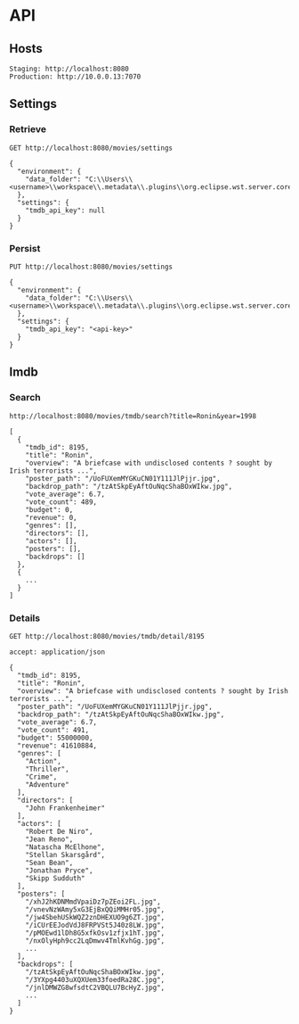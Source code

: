 # API

## Hosts

    Staging: http://localhost:8080
    Production: http://10.0.0.13:7070

## Settings

### Retrieve

    GET http://localhost:8080/movies/settings
    
    {
      "environment": {
        "data_folder": "C:\\Users\\<username>\\workspace\\.metadata\\.plugins\\org.eclipse.wst.server.core\\tmp0\\wtpwebapps\\movies"
      },
      "settings": {
        "tmdb_api_key": null
      }
    }
    
### Persist

    PUT http://localhost:8080/movies/settings
    
    {
      "environment": {
        "data_folder": "C:\\Users\\<username>\\workspace\\.metadata\\.plugins\\org.eclipse.wst.server.core\\tmp0\\wtpwebapps\\movies"
      },
      "settings": {
        "tmdb_api_key": "<api-key>"
      }
    }

## Imdb

### Search

    http://localhost:8080/movies/tmdb/search?title=Ronin&year=1998
    
    [
      {
        "tmdb_id": 8195,
        "title": "Ronin",
        "overview": "A briefcase with undisclosed contents ? sought by Irish terrorists ...",
        "poster_path": "/UoFUXemMYGKuCN01Y111JlPjjr.jpg",
        "backdrop_path": "/tzAtSkpEyAftOuNqcShaBOxWIkw.jpg",
        "vote_average": 6.7,
        "vote_count": 489,
        "budget": 0,
        "revenue": 0,
        "genres": [],
        "directors": [],
        "actors": [],
        "posters": [],
        "backdrops": []
      },
      {
        ...
      }
    ]

### Details

    GET http://localhost:8080/movies/tmdb/detail/8195
    
    accept: application/json
    
    {
      "tmdb_id": 8195,
      "title": "Ronin",
      "overview": "A briefcase with undisclosed contents ? sought by Irish terrorists ...",
      "poster_path": "/UoFUXemMYGKuCN01Y111JlPjjr.jpg",
      "backdrop_path": "/tzAtSkpEyAftOuNqcShaBOxWIkw.jpg",
      "vote_average": 6.7,
      "vote_count": 491,
      "budget": 55000000,
      "revenue": 41610884,
      "genres": [
        "Action",
        "Thriller",
        "Crime",
        "Adventure"
      ],
      "directors": [
        "John Frankenheimer"
      ],
      "actors": [
        "Robert De Niro",
        "Jean Reno",
        "Natascha McElhone",
        "Stellan Skarsgård",
        "Sean Bean",
        "Jonathan Pryce",
        "Skipp Sudduth"
      ],
      "posters": [
        "/xhJ2hKDNMmdVpaiDz7pZEoi2FL.jpg",
        "/vnevNzWAmy5xG3EjBxQQiMMHr05.jpg",
        "/jw4SbehUSkWQZ2znDHEXUO9g6ZT.jpg",
        "/iCUrEEJodVdJ8FRPVSt5J40z8LW.jpg",
        "/pMOEwd1lDh8G5xfkOsv1zfjx1hT.jpg",
        "/nxOlyHph9cc2LqDmwv4TmlKvhGg.jpg",
        ...
      ],
      "backdrops": [
        "/tzAtSkpEyAftOuNqcShaBOxWIkw.jpg",
        "/3YXpg4403uXQXUem33foedRa28C.jpg",
        "/jnlDMWZG8wfsdtC2VBQLU7BcHyZ.jpg",
        ...
      ]
    }
   